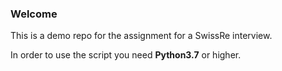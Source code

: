 ### Welcome

This is a demo repo for the assignment for a SwissRe interview.

In order to use the script you need **Python3.7** or higher.


